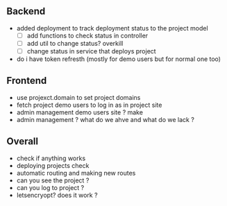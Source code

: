 ## Backend
 - added deployment to track deployment status to the project model
    - [ ] add functions to check status in controller
    - [ ] add util to change status? overkill
    - [ ] change status in service that deploys project
 - do i have token refresth (mostly for demo users but for normal one too)

## Frontend
 - use projexct.domain to set project domains
 - fetch project demo users to log in as in project site
 - admin management demo users site ? make
 - admin management ? what do we ahve and what do we lack ?

## Overall
 - check if anything works
 - deploying projects check
 - automatic routing and making new routes
 - can you see the project ? 
 - can you log to project ?
 - letsencryopt? does it work ?